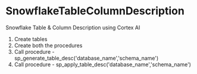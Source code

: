 # SnowflakeTableColumnDescription
Snowflake Table &amp; Column Description using Cortex AI

1. Create tables
2. Create both the procedures
3. Call procedure - sp_generate_table_desc('database_name','schema_name')
4. Call procedure - sp_apply_table_desc('database_name','schema_name')
